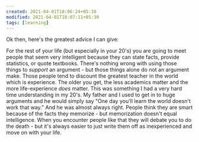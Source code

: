 ```yaml
---
created: 2021-04-01T18:06:24+05:30
modified: 2021-04-01T18:07:11+05:30
tags: [learning]
---
```


 Ok then, here's the greatest advice I can give:


For the rest of your life (but especially in your 20's) you are going to meet people that seem very intelligent because they can state facts, provide statistics, or quote textbooks. There's nothing wrong with using those things to *support* an argument - but those things alone do not an argument make. Those people tend to discount the greatest teacher in the world which is experience. The older you get, the less academics matter and the more life-experience *does* matter. This was something I had a very hard time understanding in my 20's. My father and I used to get in to huge arguments and he would simply say "One day you'll learn the world doesn't work that way." And he was almost always right. People think they are smart because of the facts they memorize - but memorization doesn't equal intelligence. When you encounter people like that they will debate you to do the death - but it's always easier to just write them off as inexperienced and move on with your life. 
